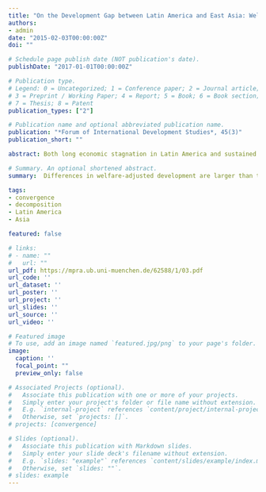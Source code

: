 ```yaml
---
title: "On the Development Gap between Latin America and East Asia: Welfare, Efficiency, and Misallocation"
authors:
- admin
date: "2015-02-03T00:00:00Z"
doi: ""

# Schedule page publish date (NOT publication's date).
publishDate: "2017-01-01T00:00:00Z"

# Publication type.
# Legend: 0 = Uncategorized; 1 = Conference paper; 2 = Journal article;
# 3 = Preprint / Working Paper; 4 = Report; 5 = Book; 6 = Book section;
# 7 = Thesis; 8 = Patent
publication_types: ["2"]

# Publication name and optional abbreviated publication name.
publication: "*Forum of International Development Studies*, 45(3)"
publication_short: ""

abstract: Both long economic stagnation in Latin America and sustained growth and in East Asia imply a rapidly raising development gap between the two regions. Using a series of numerical decompositions, this article documents three facts about this gap. First, differences in welfare-adjusted development are larger than those predicted by per-capita GDP. Second, differences in labor productivity account for most of the differences in both production and welfare-adjusted development. Third, inefficient production is the main factor holding down labor productivity. Furthermore, an analysis of the sectorial dynamics suggests that labor misallocation across sectors has been reducing the overall aggregate efficiency of Latin America. In particular, premature deindustrialization (i.e., workers moving from manufacturing into services) and falling productivity in the service sector had potentially large negative effects on efficiency, productivity, and welfare-adjusted development.

# Summary. An optional shortened abstract.
summary:  Differences in welfare-adjusted development are larger than those predicted by per-capita GDP. Differences in labor productivity account for most of the differences in both production and welfare-adjusted development. Inefficient production is the main factor holding down labor productivity.

tags:
- convergence
- decomposition
- Latin America
- Asia

featured: false

# links:
# - name: ""
#   url: ""
url_pdf: https://mpra.ub.uni-muenchen.de/62588/1/03.pdf
url_code: ''
url_dataset: ''
url_poster: ''
url_project: ''
url_slides: ''
url_source: ''
url_video: ''

# Featured image
# To use, add an image named `featured.jpg/png` to your page's folder.
image:
  caption: ''
  focal_point: ""
  preview_only: false

# Associated Projects (optional).
#   Associate this publication with one or more of your projects.
#   Simply enter your project's folder or file name without extension.
#   E.g. `internal-project` references `content/project/internal-project/index.md`.
#   Otherwise, set `projects: []`.
# projects: [convergence]

# Slides (optional).
#   Associate this publication with Markdown slides.
#   Simply enter your slide deck's filename without extension.
#   E.g. `slides: "example"` references `content/slides/example/index.md`.
#   Otherwise, set `slides: ""`.
# slides: example
---
```

